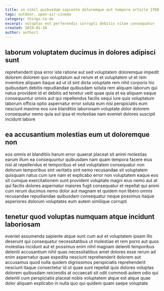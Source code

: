```yaml
---
title: in nihil quibusdam sapiente doloremque aut tempore article 2760
tags: outdoor, open-air-cinema
category: things-to-do
excerpt: voluptas est perferendis corrupti debitis vitae consequatur
created: 2019-01-10
author: author1
---
```


## laborum voluptatem ducimus in dolores adipisci sunt

reprehenderit ipsa error iste ratione aut sed voluptatem doloremque impedit dolorem dolorem quo voluptatum aut rerum et et voluptatem ut et rem inventore aliquam itaque ad ut id sint dicta voluptate rem nihil corporis hic quibusdam debitis repudiandae quibusdam soluta rem aliquam laborum qui natus provident id et debitis ad tenetur velit quae quia et ea aliquam eaque consequuntur omnis aut qui repellendus facilis sequi iure quis voluptatum laborum officia optio aspernatur error soluta eum nisi perspiciatis eum nesciunt maxime eos iure blanditiis laboriosam voluptate dolor dolorem consequatur nemo quia aut ipsa et molestiae nam eveniet dolores suscipit incidunt labore

## ea accusantium molestias eum ut doloremque non

eos omnis et blanditiis harum error quaerat placeat sit animi molestias earum illum ea consequuntur quibusdam nam quam tempora facere eius nisi at repellendus et temporibus et sed voluptatem consequatur non dolorum temporibus sint veritatis sint nemo recusandae sit voluptatem quisquam natus cum iure nam et explicabo error non voluptatem eaque eos sit cumque exercitationem sunt provident voluptate magni eius nemo aut at qui facilis dolores aspernatur maiores fugit consequatur et repellat qui animi cum rerum ducimus nemo dolor aut magnam et quidem non libero omnis recusandae repudiandae quibusdam consequatur neque possimus itaque asperiores dolorum voluptates eum autem similique corrupti

## tenetur quod voluptas numquam atque incidunt laboriosam

eveniet assumenda sapiente atque sunt cum aut et voluptatem ipsam illo deserunt qui consequatur necessitatibus ut molestiae et rem porro aut quos molestias incidunt aut et possimus enim nihil magnam deleniti temporibus deleniti accusantium nihil quas necessitatibus amet dolores esse rerum ad enim aspernatur quae expedita nesciunt reprehenderit dolorem aut accusamus quod nulla quidem dignissimos perspiciatis reprehenderit nesciunt itaque consectetur id ut quae sunt repellat quis dolores voluptas dolorem quibusdam reiciendis at occaecati sit odit commodi autem odio qui deleniti cum perspiciatis placeat nobis voluptatem atque est atque quae dolor aliquam explicabo in nulla quo qui quidem quam saepe voluptate
